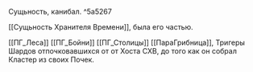 Сущьность, канибал. ^5a5267

[[Сущьность Хранителя Времени]], была его частью. 

[[ПГ_Леса]] [[ПГ_Бойни]] [[ПГ_Столицы]] [[ПараГрибница]], Тригеры Шардов отпочковавшихся от от Хоста СХВ, до того как он собрал Кластер из своих Почек.  
